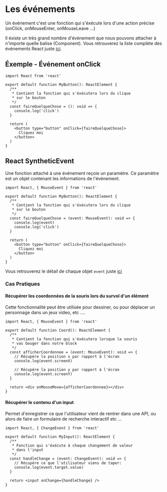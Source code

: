 # Les événements

Un événement c'est une fonction qui s'éxécute lors d'une action précise (onClick, onMouseEnter, onMouseLeave ...)

Il éxiste un très grand nombre d'événement que nous pouvons attacher à n'importe quelle balise (Component). Vous retrouverez la liste complète des événements React juste [ici](https://fr.reactjs.org/docs/events.html#supported-events).

## Éxemple - Événement onClick

```tsx
import React from 'react'

export default function MyButton(): ReactElement {
  /**
   * Contient la fonction qui s'éxécutera lors du clique
   * sur le bouton
   */
  const faireQuelqueChose = (): void => {
    console.log('click')
  }

  return (
    <button type="button" onClick={faireQuelqueChose}>
      Cliquez moi
    </button>
  )
}
```

## React SyntheticEvent

Une fonction attaché à une événement reçoie un paramètre. Ce paramètre est un objet contenant les informations de l'événement.

```tsx
import React, { MouseEvent } from 'react'

export default function MyButton(): ReactElement {
  /**
   * Contient la fonction qui s'éxécutera lors du clique
   * sur le bouton
   */
  const faireQuelqueChose = (event: MouseEvent): void => {
    console.log(event)
    console.log('click')
  }

  return (
    <button type="button" onClick={faireQuelqueChose}>
      Cliquez moi
    </button>
  )
}
```

Vous retrouverez le détail de chaque objet `event` juste [ici](https://fr.reactjs.org/docs/events.html#mouse-events)

### Cas Pratiques

#### Récupérer les coordonnées de la souris lors du survol d'un élément

Cette fonctionnalité peut être utilisée pour dessiner, ou pour déplacer un personnage dans un jeux video, etc ....

```tsx
import React, { MouseEvent } from 'react'

export default function Coord(): ReactElement {
  /**
   * Contient la fonction qui s'éxécutera lorsque la souris
   * vas bouger dans notre block
   */
  const afficherCoordonnee = (event: MouseEvent): void => {
    // Récupére la position x par rapport à l'écran
    console.log(event.screenX)

    // Récupére la position y par rapport à l'écran
    console.log(event.screenY)
  }

  return <div onMouseMove={afficherCoordonnee}></div>
}
```

#### Récupérer le contenu d'un input

Permet d'enregistrer ce que l'utilisateur vient de rentrer dans une API, ou alors de faire un formulaire de recherche interactif etc ...

```tsx
import React, { ChangeEvent } from 'react'

export default function MyInput(): ReactElement {
  /**
   * Fonction qui s'éxécute à chaque changement de valeur
   * dans l'input
   */
  const handleChange = (event: ChangeEvent): void => {
    // Récupére ce que l'utilisateur viens de taper:
    console.log(event.target.value)
  }

  return <input onChange={handleChange} />
}
```
